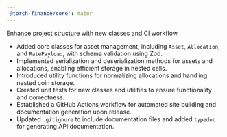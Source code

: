 ```yaml
---
'@torch-finance/core': major
---
```


Enhance project structure with new classes and CI workflow

- Added core classes for asset management, including `Asset`, `Allocation`, and `RatePayload`, with schema validation using Zod.
- Implemented serialization and deserialization methods for assets and allocations, enabling efficient storage in nested cells.
- Introduced utility functions for normalizing allocations and handling nested coin storage.
- Created unit tests for new classes and utilities to ensure functionality and correctness.
- Established a GitHub Actions workflow for automated site building and documentation generation upon release.
- Updated `.gitignore` to include documentation files and added `typedoc` for generating API documentation.
